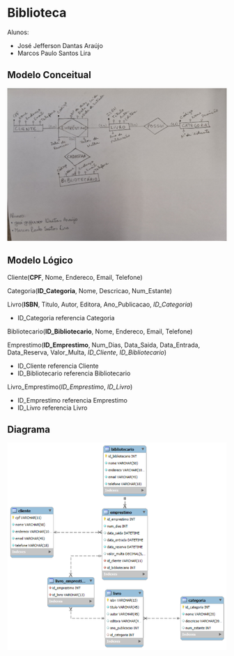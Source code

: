 # Biblioteca

Alunos:
- José Jefferson Dantas Araújo
- Marcos Paulo Santos Lira

## Modelo Conceitual
![Modelo conceitual](modelo-conceitual.jpg)

## Modelo Lógico 

Cliente(**CPF**, Nome, Endereco, Email, Telefone)

Categoria(**ID_Categoria**, Nome, Descricao, Num_Estante)

Livro(**ISBN**, Titulo, Autor, Editora, Ano_Publicacao, _ID_Categoria_)
- ID_Categoria referencia Categoria

Bibliotecario(**ID_Bibliotecario**, Nome, Endereco, Email, Telefone)

Emprestimo(**ID_Emprestimo**, Num_Dias, Data_Saida, Data_Entrada, Data_Reserva, Valor_Multa, _ID_Cliente_, _ID_Bibliotecario_)
- ID_Cliente referencia Cliente
- ID_Bibliotecario referencia Bibliotecario

Livro_Emprestimo(_ID_Emprestimo_, _ID_Livro_)
- ID_Emprestimo referencia Emprestimo
- ID_Livro referencia Livro

## Diagrama
![Diagrama](diagrama.png)
